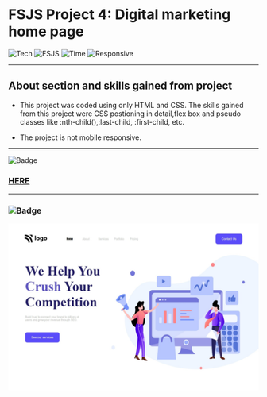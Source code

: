 # FSJS Project 4: Digital marketing home page


![Tech](https://img.shields.io/badge/HTML-CSS-blue)
![FSJS](https://img.shields.io/badge/FSJS%20Bootcamp-Hitesh%20Choudhary-orange)
![Time](https://img.shields.io/badge/TIME%20TAKEN-2%20Hrs-red)
![Responsive](https://img.shields.io/badge/Mobile%20Responsive%20-Nope-brightgreen)

***

## About section and skills gained from project
- This project was coded using only HTML and CSS. The skills gained from this project were CSS postioning in detail,flex box and pseudo classes like :nth-child(),:last-child, :first-child, etc.

- The project is not mobile responsive.

***


![Badge](https://img.shields.io/badge/PROJECT%20LINK-BELOW-lightgrey) 
### [HERE](https://project-link-4.netlify.app/)

***

### ![Badge](https://img.shields.io/badge/FINAL-OUTPUT-yellow)

![Output](./final%20output/final%20output.jpeg)










